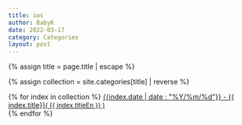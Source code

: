 ```yaml
---
title: ios
author: BabyK
date: 2022-03-17
category: Categories
layout: post
---
```


{% assign title = page.title | escape %}

{% assign collection = site.categories[title] | reverse %}

<section>
{% for index in collection %}
        <a href="{{site.baseurl}}{{index.url}}" name="{{ index.title}}">{{index.date | date : "%Y/%m/%d"}} - {{ index.title}}<span style="font-size:small" >( {{ index.titleEn }} )</span></a> <br>
{% endfor %}
</section>